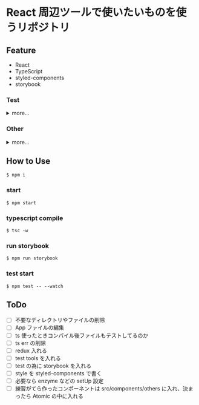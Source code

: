 # React 周辺ツールで使いたいものを使うリポジトリ

## Feature

- React
- TypeScript
- styled-components
- storybook

### Test

<details><summary>more...</summary><p>

- react-addons-test-utils
- jest
  - ts-jest
  - @types/jest
- enzyme
  </p></details>

### Other

<details><summary>more...</summary><p>

- 絵文字コミットメッセージ [参考リンク](https://qiita.com/nishina555/items/4b4bb79dc93398d4d0a1)
  </p></details>

## How to Use

`$ npm i`

### start

`$ npm start`

### typescript compile

`$ tsc -w`

### run storybook

`$ npm run storybook`

### test start

`$ npm test -- --watch`

## ToDo

- [ ] 不要なディレクトリやファイルの削除
- [ ] App ファイルの編集
- [ ] ts 使ったときコンパイル後ファイルもテストしてるのか
- [ ] ts err の削除
- [ ] redux 入れる
- [ ] test tools を入れる
- [ ] test の為に storybook を入れる
- [ ] style を styled-components で書く
- [ ] 必要なら enzyme などの setUp 設定
- [ ] 練習がてら作ったコンポーネントは src/components/others に入れ、決まったら Atomic の中に入れる
